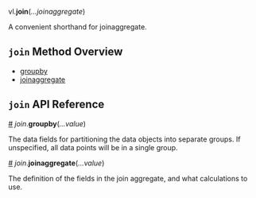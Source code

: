 vl.<b>join</b>(<em>...joinaggregate</em>)

A convenient shorthand for joinaggregate.

## <code>join</code> Method Overview

* <a href="#groupby">groupby</a>
* <a href="#joinaggregate">joinaggregate</a>

## <code>join</code> API Reference

<a id="groupby" href="#groupby">#</a>
<em>join</em>.<b>groupby</b>(<em>...value</em>)

The data fields for partitioning the data objects into separate groups. If unspecified, all data points will be in a single group.

<a id="joinaggregate" href="#joinaggregate">#</a>
<em>join</em>.<b>joinaggregate</b>(<em>...value</em>)

The definition of the fields in the join aggregate, and what calculations to use.

